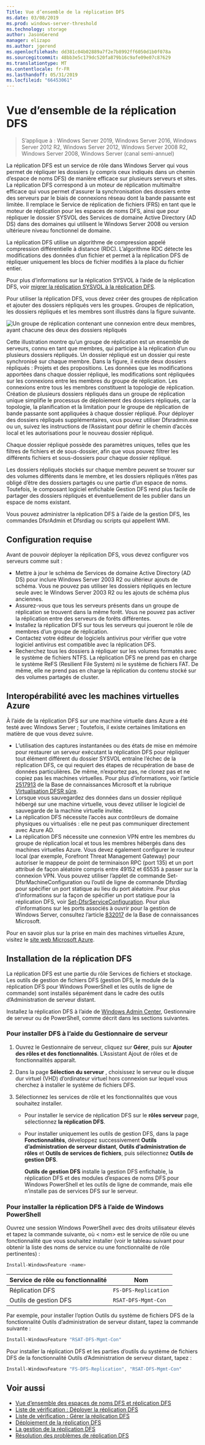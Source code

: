 ```yaml
---
Title: Vue d’ensemble de la réplication DFS
ms.date: 03/08/2019
ms.prod: windows-server-threshold
ms.technology: storage
author: JasonGerend
manager: elizapo
ms.author: jgerend
ms.openlocfilehash: dd381c04b02889a7f2e7b8992ff6050d1b0f078a
ms.sourcegitcommit: 48bb3e5c179dc520fa879b16c9afe09e07c87629
ms.translationtype: MT
ms.contentlocale: fr-FR
ms.lasthandoff: 05/31/2019
ms.locfileid: "66453061"
---
```

# <a name="dfs-replication-overview"></a>Vue d’ensemble de la réplication DFS

> S’applique à : Windows Server 2019, Windows Server 2016, Windows Server 2012 R2, Windows Server 2012, Windows Server 2008 R2, Windows Server 2008, Windows Server (canal semi-annuel)

La réplication DFS est un service de rôle dans Windows Server qui vous permet de répliquer les dossiers (y compris ceux indiqués dans un chemin d’espace de noms DFS) de manière efficace sur plusieurs serveurs et sites. La réplication DFS correspond à un moteur de réplication multimaître efficace qui vous permet d'assurer la synchronisation des dossiers entre des serveurs par le biais de connexions réseau dont la bande passante est limitée. Il remplace le Service de réplication de fichiers (FRS) en tant que le moteur de réplication pour les espaces de noms DFS, ainsi que pour répliquer le dossier SYSVOL des Services de domaine Active Directory (AD DS) dans des domaines qui utilisent le Windows Server 2008 ou version ultérieure niveau fonctionnel de domaine.

La réplication DFS utilise un algorithme de compression appelé compression différentielle à distance (RDC). L’algorithme RDC détecte les modifications des données d’un fichier et permet à la réplication DFS de répliquer uniquement les blocs de fichier modifiés à la place du fichier entier.

Pour plus d’informations sur la réplication SYSVOL à l’aide de la réplication DFS, voir [migrer la réplication SYSVOL à la réplication DFS](migrate-sysvol-to-dfsr.md).

Pour utiliser la réplication DFS, vous devez créer des groupes de réplication et ajouter des dossiers répliqués vers les groupes. Groupes de réplication, les dossiers répliqués et les membres sont illustrés dans la figure suivante.

![Un groupe de réplication contenant une connexion entre deux membres, ayant chacune des deux des dossiers répliqués](media/dfsr-overview.gif)

Cette illustration montre qu’un groupe de réplication est un ensemble de serveurs, connu en tant que membres, qui participe à la réplication d’un ou plusieurs dossiers répliqués. Un dossier répliqué est un dossier qui reste synchronisé sur chaque membre. Dans la figure, il existe deux dossiers répliqués : Projets et des propositions. Les données que les modifications apportées dans chaque dossier répliqué, les modifications sont répliquées sur les connexions entre les membres du groupe de réplication. Les connexions entre tous les membres constituent la topologie de réplication.
Création de plusieurs dossiers répliqués dans un groupe de réplication unique simplifie le processus de déploiement des dossiers répliqués, car la topologie, la planification et la limitation pour le groupe de réplication de bande passante sont appliquées à chaque dossier répliqué. Pour déployer des dossiers répliqués supplémentaires, vous pouvez utiliser Dfsradmin.exe ou un, suivez les instructions de l’Assistant pour définir le chemin d’accès local et les autorisations pour le nouveau dossier répliqué.

Chaque dossier répliqué possède des paramètres uniques, telles que les filtres de fichiers et de sous-dossier, afin que vous pouvez filtrer les différents fichiers et sous-dossiers pour chaque dossier répliqué.

Les dossiers répliqués stockés sur chaque membre peuvent se trouver sur des volumes différents dans le membre, et les dossiers répliqués n’êtes pas obligé d’être des dossiers partagés ou une partie d’un espace de noms. Toutefois, le composant logiciel enfichable Gestion DFS rend plus facile de partager des dossiers répliqués et éventuellement de les publier dans un espace de noms existant.

Vous pouvez administrer la réplication DFS à l’aide de la gestion DFS, les commandes DfsrAdmin et Dfsrdiag ou scripts qui appellent WMI.

## <a name="requirements"></a>Configuration requise

Avant de pouvoir déployer la réplication DFS, vous devez configurer vos serveurs comme suit :

- Mettre à jour le schéma de Services de domaine Active Directory (AD DS) pour inclure Windows Server 2003 R2 ou ultérieur ajouts de schéma. Vous ne pouvez pas utiliser les dossiers répliqués en lecture seule avec le Windows Server 2003 R2 ou les ajouts de schéma plus anciennes.
- Assurez-vous que tous les serveurs présents dans un groupe de réplication se trouvent dans la même forêt. Vous ne pouvez pas activer la réplication entre des serveurs de forêts différentes.
- Installez la réplication DFS sur tous les serveurs qui joueront le rôle de membres d’un groupe de réplication.
- Contactez votre éditeur de logiciels antivirus pour vérifier que votre logiciel antivirus est compatible avec la réplication DFS.
- Recherchez tous les dossiers à répliquer sur les volumes formatés avec le système de fichiers NTFS. La réplication DFS ne prend pas en charge le système ReFS (Resilient File System) ni le système de fichiers FAT. De même, elle ne prend pas en charge la réplication du contenu stocké sur des volumes partagés de cluster.

## <a name="interoperability-with-azure-virtual-machines"></a>Interopérabilité avec les machines virtuelles Azure

À l’aide de la réplication DFS sur une machine virtuelle dans Azure a été testé avec Windows Server ; Toutefois, il existe certaines limitations en matière de que vous devez suivre.

- L’utilisation des captures instantanées ou des états de mise en mémoire pour restaurer un serveur exécutant la réplication DFS pour répliquer tout élément différent du dossier SYSVOL entraîne l’échec de la réplication DFS, ce qui requiert des étapes de récupération de base de données particulières. De même, n’exportez pas, ne clonez pas et ne copiez pas les machines virtuelles. Pour plus d’informations, voir l’article [2517913](http://support.microsoft.com/kb/2517913) de la Base de connaissances Microsoft et la rubrique [Virtualisation DFSR sûre](https://blogs.technet.microsoft.com/filecab/2013/04/05/safely-virtualizing-dfsr/).
- Lorsque vous sauvegardez des données dans un dossier répliqué hébergé sur une machine virtuelle, vous devez utiliser le logiciel de sauvegarde de la machine virtuelle invitée.
- La réplication DFS nécessite l’accès aux contrôleurs de domaine physiques ou virtualisés : elle ne peut pas communiquer directement avec Azure AD.
- La réplication DFS nécessite une connexion VPN entre les membres du groupe de réplication local et tous les membres hébergés dans des machines virtuelles Azure. Vous devez également configurer le routeur local (par exemple, Forefront Threat Management Gateway) pour autoriser le mappeur de point de terminaison RPC (port 135) et un port attribué de façon aléatoire compris entre 49152 et 65535 à passer sur la connexion VPN. Vous pouvez utiliser l’applet de commande Set-DfsrMachineConfiguration ou l’outil de ligne de commande Dfsrdiag pour spécifier un port statique au lieu du port aléatoire. Pour plus d’informations sur la façon de spécifier un port statique pour la réplication DFS, voir [Set-DfsrServiceConfiguration](https://docs.microsoft.com/powershell/module/dfsr/set-dfsrserviceconfiguration). Pour plus d’informations sur les ports associés à ouvrir pour la gestion de Windows Server, consultez l’article [832017](http://support.microsoft.com/kb/832017) de la Base de connaissances Microsoft.

Pour en savoir plus sur la prise en main des machines virtuelles Azure, visitez le [site web Microsoft Azure](https://docs.microsoft.com/azure/virtual-machines/).

## <a name="installing-dfs-replication"></a>Installation de la réplication DFS

La réplication DFS est une partie du rôle Services de fichiers et stockage. Les outils de gestion de fichiers DFS (gestion DFS, le module de la réplication DFS pour Windows PowerShell et les outils de ligne de commande) sont installés séparément dans le cadre des outils d’Administration de serveur distant.

Installez la réplication DFS à l’aide de [Windows Admin Center](../../manage/windows-admin-center/understand/windows-admin-center.md), Gestionnaire de serveur ou de PowerShell, comme décrit dans les sections suivantes.

### <a name="to-install-dfs-by-using-server-manager"></a>Pour installer DFS à l’aide du Gestionnaire de serveur

1. Ouvrez le Gestionnaire de serveur, cliquez sur **Gérer**, puis sur **Ajouter des rôles et des fonctionnalités**. L’Assistant Ajout de rôles et de fonctionnalités apparaît.

2. Dans la page **Sélection du serveur** , choisissez le serveur ou le disque dur virtuel (VHD) d’ordinateur virtuel hors connexion sur lequel vous cherchez à installer le système de fichiers DFS.

3. Sélectionnez les services de rôle et les fonctionnalités que vous souhaitez installer.

    - Pour installer le service de réplication DFS sur le **rôles serveur** page, sélectionnez **la réplication DFS**.

    - Pour installer uniquement les outils de gestion DFS, dans la page **Fonctionnalités**, développez successivement **Outils d’administration de serveur distant**, **Outils d’administration de rôles** et **Outils de services de fichiers**, puis sélectionnez **Outils de gestion DFS**.

         **Outils de gestion DFS** installe la gestion DFS enfichable, la réplication DFS et des modules d’espaces de noms DFS pour Windows PowerShell et les outils de ligne de commande, mais elle n’installe pas de services DFS sur le serveur.

### <a name="to-install-dfs-replication-by-using-windows-powershell"></a>Pour installer la réplication DFS à l’aide de Windows PowerShell

Ouvrez une session Windows PowerShell avec des droits utilisateur élevés et tapez la commande suivante, où < nom\> est le service de rôle ou une fonctionnalité que vous souhaitez installer (voir le tableau suivant pour obtenir la liste des noms de service ou une fonctionnalité de rôle pertinentes) :

```PowerShell
Install-WindowsFeature <name>
```

|Service de rôle ou fonctionnalité|Nom|
|---|---|
|Réplication DFS|`FS-DFS-Replication`|
|Outils de gestion DFS|`RSAT-DFS-Mgmt-Con`|

Par exemple, pour installer l’option Outils du système de fichiers DFS de la fonctionnalité Outils d’administration de serveur distant, tapez la commande suivante :

```PowerShell
Install-WindowsFeature "RSAT-DFS-Mgmt-Con"
```

Pour installer la réplication DFS et les parties d’outils du système de fichiers DFS de la fonctionnalité Outils d’Administration de serveur distant, tapez :

```PowerShell
Install-WindowsFeature "FS-DFS-Replication", "RSAT-DFS-Mgmt-Con"
```

## <a name="see-also"></a>Voir aussi

- [Vue d’ensemble des espaces de noms DFS et réplication DFS](https://docs.microsoft.com/previous-versions/windows/it-pro/windows-server-2012-R2-and-2012/jj127250(v%3dws.11))
- [Liste de vérification : Déployer la réplication DFS](https://docs.microsoft.com/previous-versions/windows/it-pro/windows-server-2008-R2-and-2008/cc772201(v%3dws.11))
- [Liste de vérification : Gérer la réplication DFS](https://docs.microsoft.com/previous-versions/windows/it-pro/windows-server-2008-R2-and-2008/cc755035(v%3dws.11))
- [Déploiement de la réplication DFS](https://docs.microsoft.com/previous-versions/windows/it-pro/windows-server-2008-R2-and-2008/cc770925(v%3dws.11))
- [La gestion de la réplication DFS](https://docs.microsoft.com/previous-versions/windows/it-pro/windows-server-2008-R2-and-2008/cc770925(v%3dws.11))
- [Résolution des problèmes de réplication DFS](https://docs.microsoft.com/previous-versions/windows/it-pro/windows-server-2008-R2-and-2008/cc732802(v%3dws.11))
